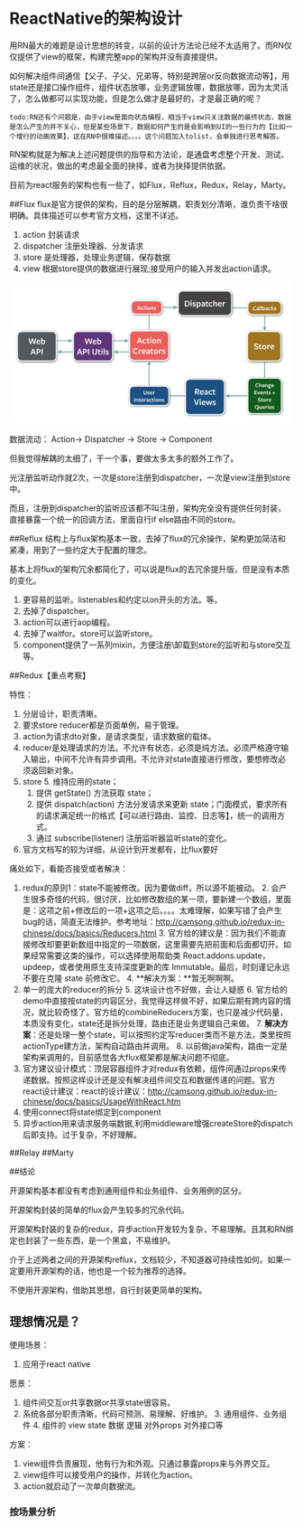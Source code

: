 # ReactNative的架构设计
用RN最大的难题是设计思想的转变，以前的设计方法论已经不太适用了。而RN仅仅提供了view的框架，构建完整app的架构并没有直接提供。

如何解决组件间通信【父子、子父、兄弟等，特别是跨层or反向数据流动等】，用state还是接口操作组件，组件状态放哪，业务逻辑放哪，数据放哪，因为太灵活了，怎么做都可以实现功能，但是怎么做才是最好的，才是最正确的呢？

`todo:RN还有个问题是，由于view是面向状态编程，相当于view只关注数据的最终状态，数据是怎么产生的并不关心，但是某些场景下，数据如何产生的是会影响到UI的一些行为的【比如一个增行的动画效果】，这在RN中很难描述。。。。这个问题加入tolist，会单独进行思考解答。`

RN架构就是为解决上述问题提供的指导和方法论，是通盘考虑整个开发、测试、运维的状况，做出的考虑最全面的抉择，或者为抉择提供依据。

目前为react服务的架构也有一些了，如Flux，Reflux，Redux，Relay，Marty。

##Flux
flux是官方提供的架构，目的是分层解耦，职责划分清晰，谁负责干啥很明确。具体描述可以参考官方文档，这里不详述。

1. action 封装请求
2. dispatcher 注册处理器、分发请求
3. store 是处理器，处理业务逻辑，保存数据
4. view 根据store提供的数据进行展现;接受用户的输入并发出action请求。


![](media/14500845993004.jpg)


数据流动：
Action-> Dispatcher -> Store -> Component

但我觉得解耦的太细了，干一个事，要做太多太多的额外工作了。

光注册监听动作就2次，一次是store注册到dispatcher，一次是view注册到store中。

而且，注册到dispatcher的监听应该都不叫注册，架构完全没有提供任何封装，直接暴露一个统一的回调方法，里面自行if else路由不同的store。


##Reflux
结构上与flux架构基本一致，去掉了flux的冗余操作，架构更加简洁和紧凑，用到了一些约定大于配置的理念。

基本上将flux的架构冗余都简化了，可以说是flux的去冗余提升版，但是没有本质的变化。

1. 更容易的监听。listenables和约定以on开头的方法。等。
2. 去掉了dispatcher。
3. action可以进行aop编程。
4. 去掉了waitfor。store可以监听store。
5. component提供了一系列mixin，方便注册\卸载到store的监听和与store交互等。

##Redux【重点考察】

特性：

1. 分层设计，职责清晰。
2. 要求store reducer都是页面单例，易于管理。
2. action为请求dto对象，是请求类型，请求数据的载体。
3. reducer是处理请求的方法。不允许有状态，必须是纯方法。必须严格遵守输入输出，中间不允许有异步调用。不允许对state直接进行修改，要想修改必须返回新对象。
4. store
	5. 维持应用的state；
	1. 提供 getState() 方法获取 state；
	2. 提供 dispatch(action) 方法分发请求来更新 state；门面模式，要求所有的请求满足统一的格式【可以进行路由、监控、日志等】，统一的调用方式。
	1. 通过 subscribe(listener) 注册监听器监听state的变化。
1. 官方文档写的较为详细，从设计到开发都有，比flux要好

痛处如下，看能否接受或者解决：

1. redux的原则1：state不能被修改。因为要做diff，所以源不能被动。
	2. 会产生很多奇怪的代码，很讨厌，比如修改数组的某一项，要新建一个数组，里面是：这项之前+修改后的一项+这项之后。。。。太难理解，如果写错了会产生bug的话，简直无法维护。参考地址：http://camsong.github.io/redux-in-chinese/docs/basics/Reducers.html
	3. 官方给的建议是：因为我们不能直接修改却要更新数组中指定的一项数据，这里需要先把前面和后面都切开。如果经常需要这类的操作，可以选择使用帮助类 React.addons.update，updeep，或者使用原生支持深度更新的库 Immutable。最后，时刻谨记永远不要在克隆 state 前修改它。
	4. **解决方案：**暂无啊啊啊。
4. 单一的庞大的reducer的拆分
	5. 这块设计也不好做，会让人疑惑
	6. 官方给的demo中直接按state的内容区分，我觉得这样做不好，如果后期有跨内容的情况，就比较奇怪了。官方给的combineReducers方案，也只是减少代码量，本质没有变化，state还是拆分处理，路由还是业务逻辑自己来做。
	7. **解决方案**：还是处理一整个state，可以按照约定写reducer类而不是方法，类里按照actionType建方法，架构自动路由并调用。
	8. 以前做java架构，路由一定是架构来调用的，目前感觉各大flux框架都是解决问题不彻底。
1. 官方建议设计模式：顶层容器组件才对redux有依赖，组件间通过props来传递数据。按照这样设计还是没有解决组件间交互和数据传递的问题。官方react设计建议：react的设计建议：http://camsong.github.io/redux-in-chinese/docs/basics/UsageWithReact.htm
2. 使用connect将state绑定到component
2. 异步action用来请求服务端数据,利用middleware增强createStore的dispatch后即支持。过于复杂，不好理解。

##Relay
##Marty


##结论

开源架构基本都没有考虑到通用组件和业务组件、业务用例的区分。

开源架构封装的简单的flux会产生较多的冗余代码。

开源架构封装的复杂的redux，异步action开发较为复杂，不易理解。且其和RN绑定也封装了一些东西，是一个黑盒，不易维护。

介于上述两者之间的开源架构reflux，文档较少，不知道器可持续性如何。如果一定要用开源架构的话，他也是一个较为推荐的选择。

不使用开源架构，借助其思想，自行封装更简单的架构。


## 理想情况是？

使用场景：

1. 应用于react native


愿景：

1. 组件间交互or共享数据or共享state很容易。
2. 系统各部分职责清晰，代码可预测、易理解、好维护。
	3. 通用组件、业务组件
	4. 组件的 view state 数据 逻辑 对外props 对外接口等

方案：

1. view组件负责展现，他有行为和外观。只通过暴露props来与外界交互。
2. view组件可以接受用户的操作，并转化为action。
3. action就启动了一次单向数据流。

### 按场景分析



